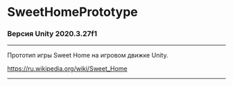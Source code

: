 # SweetHomePrototype

### Версия Unity 2020.3.27f1
-----------------------------------------------------
Прототип игры Sweet Home на игровом движке Unity.

https://ru.wikipedia.org/wiki/Sweet_Home

-----------------------------------------------------
